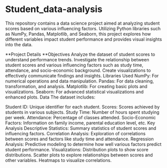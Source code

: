 # Student_data-analysis
This repository contains a data science project aimed at analyzing student scores based on various influencing factors. Utilizing Python libraries such as NumPy, Pandas, Matplotlib, and Seaborn, this project explores how different variables impact student performance and provides visual insights into the data.

**Project Details
**Objectives
Analyze the dataset of student scores to understand performance trends.
Investigate the relationship between student scores and various influencing factors such as study time, attendance, and socio-economic background.
Create visualizations to effectively communicate findings and insights.
Libraries Used
NumPy: For numerical operations and data manipulation.
Pandas: For data cleaning, transformation, and analysis.
Matplotlib: For creating basic plots and visualizations.
Seaborn: For advanced statistical visualizations and enhanced plots.
Data
The dataset includes:

Student ID: Unique identifier for each student.
Scores: Scores achieved by students in various subjects.
Study Time: Number of hours spent studying per week.
Attendance: Percentage of classes attended.
Socio-Economic Factors: Information on family income, parental education level, etc.
Key Analysis
Descriptive Statistics: Summary statistics of student scores and influencing factors.
Correlation Analysis: Exploration of correlations between scores and factors like study time and attendance.
Regression Analysis: Predictive modeling to determine how well various factors predict student performance.
Visualizations:
Distribution plots to show score distributions.
Scatter plots to explore relationships between scores and other variables.
Heatmaps to visualize correlations.

